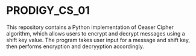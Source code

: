 # PRODIGY_CS_01
This repository contains a Python implementation of Ceaser Cipher algorithm, which allows users to encrypt and decrypt messages using a shift key value. The program takes user input for a message and shift key, then performs encryption and decryyption accordingly.
